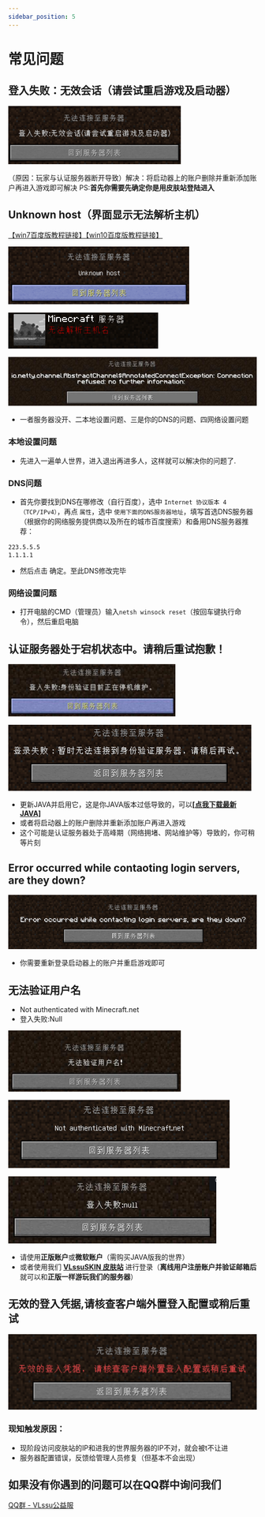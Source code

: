 ```yaml
---
sidebar_position: 5
---
```


# 常见问题

## 登入失败：无效会话（请尝试重启游戏及启动器）

![](./img/登入失败：无效会话（请尝试重启游戏及启动器）.png)

（原因：玩家与认证服务器断开导致）解决：将启动器上的账户删除并重新添加账户再进入游戏即可解决 PS:**首先你需要先确定你是用皮肤站登陆进入**

## Unknown host（**界面显示无法解析主机**）

[【win7百度版教程链接】](https://jingyan.baidu.com/article/f71d60375584591ab641d13c.html)[【win10百度版教程链接】](https://jingyan.baidu.com/article/2fb0ba40833b0a00f2ec5f28.html)

![](./img/Unknown-host.png)

![](./img/无法解析主机名.png)

![](./img/io.netty.png)

- 一者服务器没开、二本地设置问题、三是你的DNS的问题、四网络设置问题

### 本地设置问题

- 先进入一遍单人世界，进入退出再进多人，这样就可以解决你的问题了.

### DNS问题

- 首先你要找到DNS在哪修改（自行百度），选中 `Internet 协议版本 4（TCP/IPv4）`，再点 `属性`，选中 `使用下面的DNS服务器地址`，填写首选DNS服务器（根据你的网络服务提供商以及所在的城市百度搜索）和备用DNS服务器推荐：

```
223.5.5.5
1.1.1.1
```

- 然后点击 确定。至此DNS修改完毕

### 网络设置问题

- 打开电脑的CMD（管理员）输入`netsh winsock reset`（按回车键执行命令），然后重启电脑

## 认证服务器处于宕机状态中。请稍后重试抱歉！

![](./img/登入失败身份验证目前正在停机维护.png)

![登录失败：暂时无法连接到身份验证服务器,请稍后再试](./img/登录失败：暂时无法连接到身份验证服务器,请稍后再试.png)

- 更新JAVA并启用它，这是你JAVA版本过低导致的，可以[**[点我下载最新JAVA]**](https://en.vessoft.com/software/windows/download/java)
- 或者将启动器上的账户删除并重新添加账户再进入游戏
- 这个可能是认证服务器处于高峰期（网络拥堵、网站维护等）导致的，你可稍等片刻

## Error occurred while contaoting login servers, are they down? 

![Error occurred while contaoting login servers, are they down?](./img/Error-occurred.png)

- 你需要重新登录启动器上的账户并重启游戏即可

## 无法验证用户名

- Not authenticated with Minecraft.net
- 登入失败:Null

![无法验证用户名](./img/无法验证用户名.png)

![Not authenticated with Minecraft.net](./img/Not-authenticated-with-Minecraft.net.png)

![登入失败:Null](./img/登入失败Null.png)

- 请使用**正版账户**或**微软账户**（需购买JAVA版我的世界）
- 或者使用我们 [**VLssuSKIN 皮肤站**](./tutorials/reg-skin-station.md) 进行登录（**离线用户注册账户并验证邮箱后**就可以和**正版一样游玩我们的服务器**）

## 无效的登入凭据,请核查客户端外置登入配置或稍后重试

![无效的登入凭据,请核查客户端外置登入配置或稍后重试](./img/无效的登入凭据,请核查客户端外置登入配置或稍后重试.png)

### 现知触发原因：
- 现阶段访问皮肤站的IP和进我的世界服务器的IP不对，就会被t不让进
- 服务器配置错误，反馈给管理人员修复（但基本不会出现）

## 如果没有你遇到的问题可以在QQ群中询问我们 

[QQ群 - VLssu公益服](https://jq.qq.com/?_wv=1027&k=0anjDlw3)
